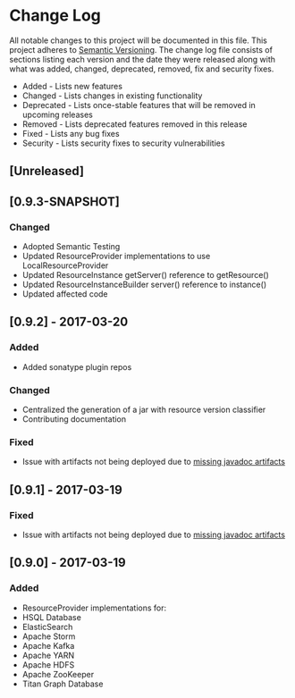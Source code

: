 # Change Log
All notable changes to this project will be documented in this file. This project
adheres to [Semantic Versioning](http://semver.org/). The change log file consists
of sections listing each version and the date they were released along with what
was added, changed, deprecated, removed, fix and security fixes.

- Added - Lists new features
- Changed - Lists changes in existing functionality
- Deprecated -  Lists once-stable features that will be removed in upcoming releases
- Removed - Lists deprecated features removed in this release
- Fixed - Lists any bug fixes
- Security - Lists security fixes to security vulnerabilities

## [Unreleased]

## [0.9.3-SNAPSHOT]
### Changed
- Adopted Semantic Testing
 - Updated ResourceProvider implementations to use LocalResourceProvider 
 - Updated ResourceInstance getServer() reference to getResource()
 - Updated ResourceInstanceBuilder server() reference to instance()
 - Updated affected code

## [0.9.2] - 2017-03-20
### Added
- Added sonatype plugin repos

### Changed
- Centralized the generation of a jar with resource version classifier
- Contributing documentation

### Fixed
- Issue with artifacts not being deployed due to [missing javadoc artifacts](https://travis-ci.org/testify-project/resources/builds/212759300)

## [0.9.1] - 2017-03-19
### Fixed
- Issue with artifacts not being deployed due to [missing javadoc artifacts](https://travis-ci.org/testify-project/resources/builds/212755133)

## [0.9.0] - 2017-03-19
### Added
- ResourceProvider implementations for:
 - HSQL Database
 - ElasticSearch
 - Apache Storm
 - Apache Kafka
 - Apache YARN
 - Apache HDFS
 - Apache ZooKeeper
 - Titan Graph Database

